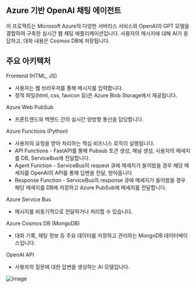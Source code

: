 ## Azure 기반 OpenAI 채팅 에이전트
이 프로젝트는 Microsoft Azure의 다양한 서버리스 서비스와 OpenAI의 GPT 모델을 결합하여 구축한 실시간 웹 채팅 애플리케이션입니다. 사용자의 메시지에 대해 AI가 응답하고, 대화 내용은 Cosmos DB에 저장됩니다.

## 주요 아키텍처
Frontend (HTML, JS)
- 사용자는 웹 브라우저를 통해 메시지를 입력합니다.
- 정적 파일(html, css, favicon 등)은 Azure Blob Storage에서 제공됩니다.

Azure Web PubSub
- 프론트엔드와 백엔드 간의 실시간 양방향 통신을 담당합니다.

Azure Functions (Python)
- 사용자의 요청을 받아 처리하는 핵심 비즈니스 로직이 실행됩니다.
- API Functions - FastAPI를 통해 Pubsub 토큰 생성, 채널 생성, 사용자의 메세지를 DB, ServiceBus에 전달합니다.
- Agent Function - ServiceBus의 request 큐에 메세지가 들어왔을 경우 해당 메세지를 OpenAI의 API를 통해 답변을 전달, 받아옵니다
- Response Function - ServiceBus의 response 큐에 메세지가 들어왔을 경우 해당 메세지를 DB에 저장하고 Azure PubSub에 메세지를 전달합니다.

Azure Service Bus
- 메시지를 비동기적으로 전달하거나 처리할 수 있습니다.

Azure Cosmos DB (MongoDB)
- 대화 기록, 채팅 정보 등 주요 데이터를 저장하고 관리하는 MongoDB 데이터베이스입니다.

OpenAI API
- 사용자의 질문에 대한 답변을 생성하는 AI 모델입니다.

![image](https://github.com/user-attachments/assets/f32364db-6a46-45db-b5aa-360cd2ca4b37)

